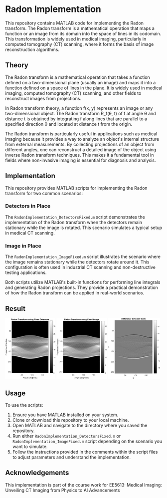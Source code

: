 # Radon Implementation 

This repository contains MATLAB code for implementing the Radon transform. The Radon transform is a mathematical operation that maps a function or an image from its domain into the space of lines in its codomain. This transformation is widely used in medical imaging, particularly in computed tomography (CT) scanning, where it forms the basis of image reconstruction algorithms.

## Theory
The Radon transform is a mathematical operation that takes a function defined on a two-dimensional plane (usually an image) and maps it into a function defined on a space of lines in the plane. It is widely used in medical imaging, computed tomography (CT) scanning, and other fields to reconstruct images from projections.

In Radon transform theory, a function f(x, y) represents an image or any two-dimensional object. The Radon transform R_f(θ, t) of f at angle θ and distance t is obtained by integrating f along lines that are parallel to a specified direction θ and located at distance t from the origin.

The Radon transform is particularly useful in applications such as medical imaging because it provides a way to analyze an object's internal structure from external measurements. By collecting projections of an object from different angles, one can reconstruct a detailed image of the object using inverse Radon transform techniques. This makes it a fundamental tool in fields where non-invasive imaging is essential for diagnosis and analysis.


## Implementation

This repository provides MATLAB scripts for implementing the Radon transform for two common scenarios:

### Detectors in Place

The `RadonImplementation_DetectorsFixed.m` script demonstrates the implementation of the Radon transform when the detectors remain stationary while the image is rotated. This scenario simulates a typical setup in medical CT scanning.

### Image in Place

The `RadonImplementation_ImageFixed.m` script illustrates the scenario where the image remains stationary while the detectors rotate around it. This configuration is often used in industrial CT scanning and non-destructive testing applications.

Both scripts utilize MATLAB's built-in functions for performing line integrals and generating Radon projections. They provide a practical demonstration of how the Radon transform can be applied in real-world scenarios.

## Result

<p float="centre">
  <img src="Images/RadonImplementation_DetectorsFixed.png" width="32%" />
  <img src="Images/RadonImplementation_ImageFixed.png" width="32%" />
  <img src="Images/Difference.png" width="33%" />
</p>

## Usage

To use the scripts:

1. Ensure you have MATLAB installed on your system.
2. Clone or download this repository to your local machine.
3. Open MATLAB and navigate to the directory where you saved the repository.
4. Run either `RadonImplementation_DetectorsFixed.m` or `RadonImplementation_ImageFixed.m` script depending on the scenario you want to simulate.
5. Follow the instructions provided in the comments within the script files to adjust parameters and understand the implementation.

## Acknowledgements
This implementation is part of the course work for EE5613: Medical Imaging: Unveiling CT Imaging from Physics to AI Advancements
